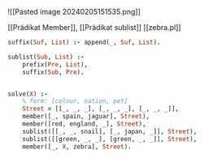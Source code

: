 ![[Pasted image 20240205151535.png]]

[[Prädikat Member]], [[Prädikat sublist]]
[[zebra.pl]]

```Prolog
suffix(Suf, List) :- append(_, Suf, List).

sublist(Sub, List) :- 
	prefix(Pre, List),
	suffix(Sub, Pre).


solve(X) :-
    % form: [colour, nation, pet]
    Street = [[_, _, _], [_, _, _], [_, _, _]],
    member([_, spain, jaguar], Street),
    member([red, england, _], Street),
    sublist([[_, _, snail], [_, japan, _]], Street),
    sublist([[green, _, _], [green, _, _]], Street),
    member([_, X, zebra], Street).
```